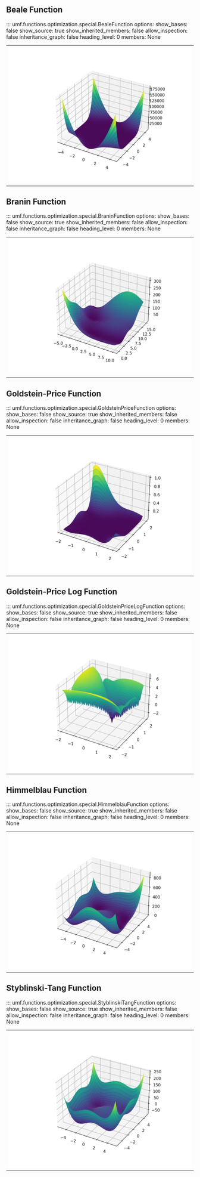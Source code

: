 ## Beale Function

<!-- prettier-ignore -->
::: umf.functions.optimization.special.BealeFunction
    options:
        show_bases: false
        show_source: true
        show_inherited_members: false
        allow_inspection: false
        inheritance_graph: false
        heading_level: 0
        members: None

|                                                           |
| :-------------------------------------------------------: |
| ![BealeFunction](../../../extra/images/BealeFunction.png) |

## Branin Function

<!-- prettier-ignore -->
::: umf.functions.optimization.special.BraninFunction
    options:
        show_bases: false
        show_source: true
        show_inherited_members: false
        allow_inspection: false
        inheritance_graph: false
        heading_level: 0
        members: None

|                                                           |
| :---------------------------------------------------------: |
| ![BraninFunction](../../../extra/images/BraninFunction.png) |

## Goldstein-Price Function

<!-- prettier-ignore -->
::: umf.functions.optimization.special.GoldsteinPriceFunction
    options:
        show_bases: false
        show_source: true
        show_inherited_members: false
        allow_inspection: false
        inheritance_graph: false
        heading_level: 0
        members: None

|                                                                             |
| :-------------------------------------------------------------------------: |
| ![GoldsteinPriceFunction](../../../extra/images/GoldsteinPriceFunction.png) |

## Goldstein-Price Log Function

<!-- prettier-ignore -->
::: umf.functions.optimization.special.GoldsteinPriceLogFunction
    options:
        show_bases: false
        show_source: true
        show_inherited_members: false
        allow_inspection: false
        inheritance_graph: false
        heading_level: 0
        members: None

|                                                                                |
| :-------------------------------------------------------------------------------: |
| ![GoldsteinPriceLogFunction](../../../extra/images/GoldsteinPriceLogFunction.png) |

## Himmelblau Function

<!-- prettier-ignore -->
::: umf.functions.optimization.special.HimmelblauFunction
    options:
        show_bases: false
        show_source: true
        show_inherited_members: false
        allow_inspection: false
        inheritance_graph: false
        heading_level: 0
        members: None

|                                                                 |
| :-------------------------------------------------------------: |
| ![HimmelblauFunction](../../../extra/images/HimmelblauFunction.png) |

## Styblinski-Tang Function

<!-- prettier-ignore -->
::: umf.functions.optimization.special.StyblinskiTangFunction
    options:
        show_bases: false
        show_source: true
        show_inherited_members: false
        allow_inspection: false
        inheritance_graph: false
        heading_level: 0
        members: None

|                                                                             |
| :-------------------------------------------------------------------------: |
| ![StyblinskiTangFunction](../../../extra/images/StyblinskiTangFunction.png) |
